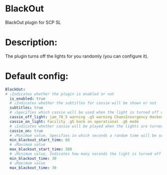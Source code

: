 # BlackOut
BlackOut plugin for SCP SL

# Description: 
The plugin turns off the lights for you randomly (you can configure it).

# Default config:
```yaml
BlackOut:
# ↓Indicates whether the plugin is enabled or not
  is_enabled: true
  # ↓Indicates whether the subtitles for cassie will be shown or not
  subtitles: true
  # ↓Specifies which cassie will be used when the light is turned off or on
  cassie_off_light: jam_70_5 warning .g5 warning ChaosInsurgency Hacked Complex jam_70_5 system . . Wait when malfunction will be repaired
  cassie_on_light: Facility .g5 back on operational .g6 mode
  # ↓Indicates whether cassie will be played when the lights are turned off. (false = will not. true = will be)
  cassie_on: true
  # ↓Minimum value, Specifies in which seconds a random time will be selected
  min_blackout_start_time: 60
  # ↓Maximum value
  max_blackout_start_time: 300
  # ↓Minimum value, Indicates how many seconds the light is turned off
  min_blackout_time: 30
  # ↓Maximum value
  max_blackout_time: 30
```
